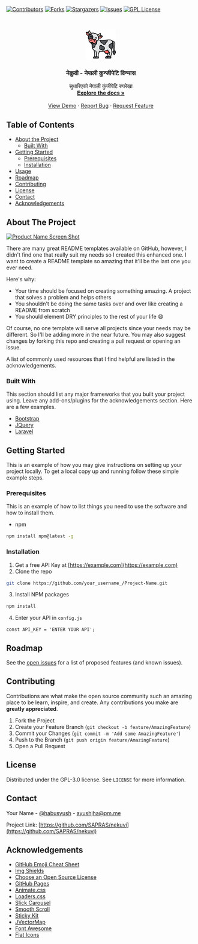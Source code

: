 [![Contributors][contributors-shield]][contributors-url]
[![Forks][forks-shield]][forks-url]
[![Stargazers][stars-shield]][stars-url]
[![Issues][issues-shield]][issues-url]
[![GPL License][license-shield]][license-url]



<!-- PROJECT LOGO -->
<br />
<p align="center">
  <a href="https://github.com/SAPRAS/nekuvi">
    <img src="images/logo.svg" alt="Logo" width="80" height="80">
  </a>

  <h3 align="center">नेकुवी - नेपाली कुन्जीपेटि विन्यास</h3>

  <p align="center">
      सुधारिएको नेपाली कुंजीपेटि रुपरेखा
    <br />
    <a href="https://github.com/SAPRAS/nekuvi"><strong>Explore the docs »</strong></a>
    <br />
    <br />
    <a href="https://github.com/SAPRAS/nekuvi">View Demo</a>
    ·
    <a href="https://github.com/SAPRAS/nekuvi/issues">Report Bug</a>
    ·
    <a href="https://github.com/SAPRAS/nekuvi/issues">Request Feature</a>
  </p>
</p>



<!-- TABLE OF CONTENTS -->
## Table of Contents

* [About the Project](#about-the-project)
  * [Built With](#built-with)
* [Getting Started](#getting-started)
  * [Prerequisites](#prerequisites)
  * [Installation](#installation)
* [Usage](#usage)
* [Roadmap](#roadmap)
* [Contributing](#contributing)
* [License](#license)
* [Contact](#contact)
* [Acknowledgements](#acknowledgements)



<!-- ABOUT THE PROJECT -->
## About The Project

[![Product Name Screen Shot][product-screenshot]](https://example.com)

There are many great README templates available on GitHub, however, I didn't find one that really suit my needs so I created this enhanced one. I want to create a README template so amazing that it'll be the last one you ever need.

Here's why:
* Your time should be focused on creating something amazing. A project that solves a problem and helps others
* You shouldn't be doing the same tasks over and over like creating a README from scratch
* You should element DRY principles to the rest of your life :smile:

Of course, no one template will serve all projects since your needs may be different. So I'll be adding more in the near future. You may also suggest changes by forking this repo and creating a pull request or opening an issue.

A list of commonly used resources that I find helpful are listed in the acknowledgements.

### Built With
This section should list any major frameworks that you built your project using. Leave any add-ons/plugins for the acknowledgements section. Here are a few examples.
* [Bootstrap](https://getbootstrap.com)
* [JQuery](https://jquery.com)
* [Laravel](https://laravel.com)



<!-- GETTING STARTED -->
## Getting Started

This is an example of how you may give instructions on setting up your project locally.
To get a local copy up and running follow these simple example steps.

### Prerequisites

This is an example of how to list things you need to use the software and how to install them.
* npm
```sh
npm install npm@latest -g
```

### Installation

1. Get a free API Key at [https://example.com](https://example.com)
2. Clone the repo
```sh
git clone https://github.com/your_username_/Project-Name.git
```
3. Install NPM packages
```sh
npm install
```
4. Enter your API in `config.js`
```JS
const API_KEY = 'ENTER YOUR API';
```



<!-- ROADMAP -->
## Roadmap

See the [open issues](https://github.com/SAPRAS/nekuvi/issues) for a list of proposed features (and known issues).



<!-- CONTRIBUTING -->
## Contributing

Contributions are what make the open source community such an amazing place to be learn, inspire, and create. Any contributions you make are **greatly appreciated**.

1. Fork the Project
2. Create your Feature Branch (`git checkout -b feature/AmazingFeature`)
3. Commit your Changes (`git commit -m 'Add some AmazingFeature'`)
4. Push to the Branch (`git push origin feature/AmazingFeature`)
5. Open a Pull Request



<!-- LICENSE -->
## License

Distributed under the GPL-3.0 license. See `LICENSE` for more information.



<!-- CONTACT -->
## Contact

Your Name - [@habusyush](https://twitter.com/habuayush) - ayushjha@pm.me

Project Link: [https://github.com/SAPRAS/nekuvi](https://github.com/SAPRAS/nekuvi)



<!-- ACKNOWLEDGEMENTS -->
## Acknowledgements
* [GitHub Emoji Cheat Sheet](https://www.webpagefx.com/tools/emoji-cheat-sheet)
* [Img Shields](https://shields.io)
* [Choose an Open Source License](https://choosealicense.com)
* [GitHub Pages](https://pages.github.com)
* [Animate.css](https://daneden.github.io/animate.css)
* [Loaders.css](https://connoratherton.com/loaders)
* [Slick Carousel](https://kenwheeler.github.io/slick)
* [Smooth Scroll](https://github.com/cferdinandi/smooth-scroll)
* [Sticky Kit](http://leafo.net/sticky-kit)
* [JVectorMap](http://jvectormap.com)
* [Font Awesome](https://fontawesome.com)
* [Flat Icons](https://www.flaticon.com/authors/flat-icons)




<!-- MARKDOWN LINKS & IMAGES -->
<!-- https://www.markdownguide.org/basic-syntax/#reference-style-links -->
[contributors-shield]: https://img.shields.io/github/contributors/SAPRAS/nekuvi.svg?style=flat-square
[contributors-url]: https://github.com/SAPRAS/nekuvi/graphs/contributors
[forks-shield]: https://img.shields.io/github/forks/SAPRAS/nekuvi.svg?style=flat-square
[forks-url]: https://github.com/SAPRAS/nekuvi/network/members
[stars-shield]: https://img.shields.io/github/stars/SAPRAS/nekuvi.svg?style=flat-square
[stars-url]: https://github.com/SAPRAS/nekuvi/stargazers
[issues-shield]: https://img.shields.io/github/issues/SAPRAS/nekuvi.svg?style=flat-square
[issues-url]: https://github.com/SAPRAS/nekuvi/issues
[license-shield]: https://img.shields.io/github/license/SAPRAS/nekuvi.svg?style=flat-square
[license-url]: https://github.com/SAPRAS/nekuvi/blob/master/LICENSE.txt
[product-screenshot]: images/screenshot.png
